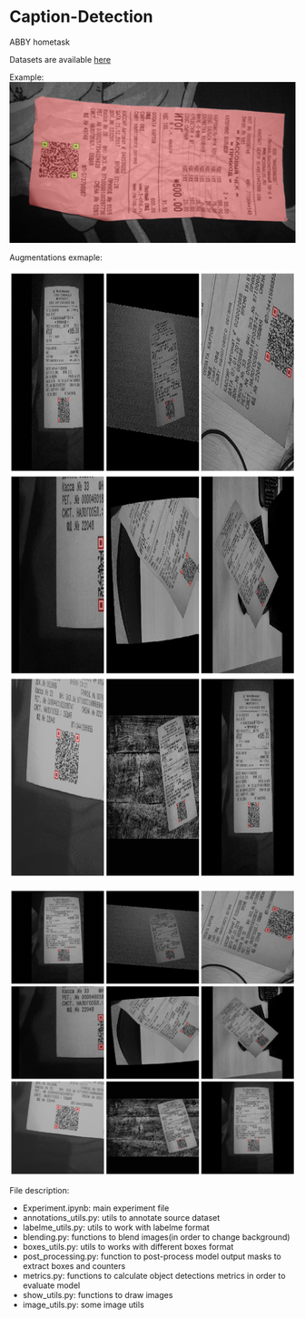 # Caption-Detection
ABBY hometask

Datasets are available [here](https://drive.google.com/open?id=1VXpGMbfL-5qdzQN2z4bWsz21ojvnPdZv)

Example:
![image](./images/labelme_example.jpg)

Augmentations exmaple:

<img src="images/augmentation_example.png"  width="1072" height="1072" alt="image">

![image](images/augmentation_example.png)

File description:
- Experiment.ipynb: main experiment file
- annotations_utils.py: utils to annotate source dataset
- labelme_utils.py: utils to work with labelme format
- blending.py: functions to blend images(in order to change background)
- boxes_utils.py: utils to works with different boxes format
- post_processing.py: function to post-process model output masks to extract boxes and counters
- metrics.py: functions to calculate object detections metrics in order to evaluate model
- show_utils.py: functions to draw images
- image_utils.py: some image utils
